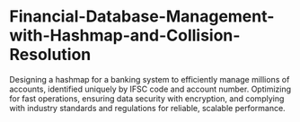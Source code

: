 # Financial-Database-Management-with-Hashmap-and-Collision-Resolution
Designing a hashmap for a banking system to efficiently manage millions of accounts, identified uniquely by IFSC code and account number. Optimizing for fast operations, ensuring data security with encryption, and complying with industry standards and regulations for reliable, scalable performance.
